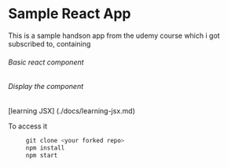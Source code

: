 # Sample React App

This is a sample handson app from the udemy course which i got subscribed to, containing
###### Basic react component
###### Display the component

[learning JSX] (./docs/learning-jsx.md)

To access it
```javascript
     git clone <your forked repo>
     npm install
     npm start
```